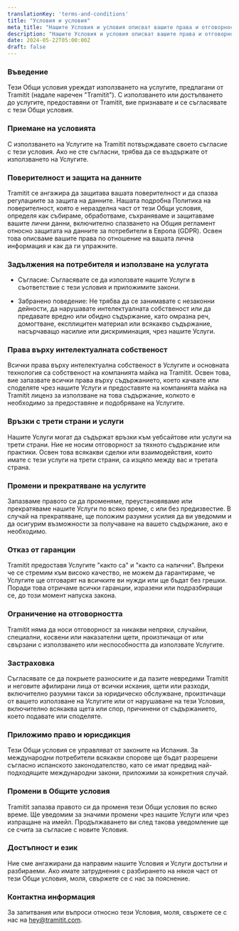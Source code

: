 ```yaml
---
translationKey: 'terms-and-conditions'
title: "Условия и условия"
meta_title: "Нашите Условия и условия описват вашите права и отговорности при използване на обхвата от услуги на Tramitit."
description: "Нашите Условия и условия описват вашите права и отговорности при използване на обхвата от услуги на Tramitit."
date: 2024-05-22T05:00:00Z
draft: false
---
```


### Въведение

Тези Общи условия уреждат използването на услугите, предлагани от Tramitit (надале наречен "Tramitit"). С използването или достъпването до услугите, предоставяни от Tramitit, вие признавате и се съгласявате с тези Общи условия.

### Приемане на условията

С използването на Услугите на Tramitit потвърждавате своето съгласие с тези условия. Ако не сте съгласни, трябва да се въздържате от използването на Услугите.

### Поверителност и защита на данните

Tramitit се ангажира да защитава вашата поверителност и да спазва регулациите за защита на данните. Нашата подробна Политика на поверителност, която е неразделна част от тези Общи условия, определя как събираме, обработваме, съхраняваме и защитаваме вашите лични данни, включително спазването на Общия регламент относно защитата на данните за потребители в Европа (GDPR). Освен това описваме вашите права по отношение на вашата лична информация и как да ги упражните.

### Задължения на потребителя и използване на услугата

- Съгласие: Съгласявате се да използвате нашите Услуги в съответствие с тези условия и приложимите закони.

- Забранено поведение: Не трябва да се занимавате с незаконни дейности, да нарушавате интелектуалната собственост или да предавате вредно или обидно съдържание, като омразна реч, домогтване, експлицитен материал или всякакво съдържание, насърчаващо насилие или дискриминация, чрез нашите Услуги.

### Права върху интелектуалната собственост

Всички права върху интелектуална собственост в Услугите и основната технология са собственост на компанията майка на Tramitit. Освен това, вие запазвате всички права върху съдържанието, което качвате или споделяте чрез нашите Услуги и предоставяте на компанията майка на Tramitit лиценз за използване на това съдържание, колкото е необходимо за предоставяне и подобряване на Услугите.

### Връзки с трети страни и услуги

Нашите Услуги могат да съдържат връзки към уебсайтове или услуги на трети страни. Ние не носим отговорност за тяхното съдържание или практики. Освен това всякакви сделки или взаимодействия, които имате с тези услуги на трети страни, са изцяло между вас и третата страна.

### Промени и прекратяване на услугите

Запазваме правото си да променяме, преустановяваме или прекратяваме нашите Услуги по всяко време, с или без предизвестие. В случай на прекратяване, ще положим разумни усилия да ви уведомим и да осигурим възможности за получаване на вашето съдържание, ако е необходимо.

### Отказ от гаранции

Tramitit предоставя Услугите "както са" и "както са налични". Въпреки че се стремим към високо качество, не можем да гарантираме, че Услугите ще отговарят на всичките ви нужди или ще бъдат без грешки. Поради това отричаме всички гаранции, изразени или подразбиращи се, до този момент напуска закона.

### Ограничение на отговорността

Tramitit няма да носи отговорност за никакви непряки, случайни, специални, косвени или наказателни щети, произтичащи от или свързани с използването или неспособността да използвате Услугите.

### Застраховка

Съгласявате се да покрыете разноските и да пазите невредими Tramitit и неговите афилирани лица от всички искания, щети или разходи, включително разумни такси за юридическо обслужване, произтичащи от вашето използване на Услугите или от нарушаване на тези Условия, включително всякаква щета или спор, причинени от съдържанието, което подавате или споделяте.

### Приложимо право и юрисдикция

Тези Общи условия се управляват от законите на Испания. За международни потребители всякакви спорове ще бъдат разрешени съгласно испанското законодателство, като се имат предвид най-подходящите международни закони, приложими за конкретния случай.

### Промени в Общите условия

Tramitit запазва правото си да променя тези Общи условия по всяко време. Ще уведомим за значими промени чрез нашите Услуги или чрез изпращане на имейл. Продължаването ви след такова уведомление ще се счита за съгласие с новите Условия.

### Достъпност и език

Ние сме ангажирани да направим нашите Условия и Услуги достъпни и разбираеми. Ако имате затруднения с разбирането на някоя част от тези Общи условия, моля, свържете се с нас за пояснение.

### Контактна информация

За запитвания или въпроси относно тези Условия, моля, свържете се с нас на hey@tramitit.com.